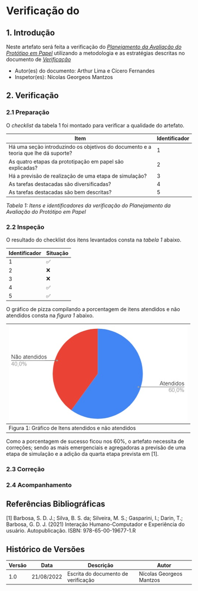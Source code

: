 # Verificação do 

## 1. Introdução

Neste artefato será feita a verificação do
[*Planejamento da Avaliação do Protótipo em Papel*](/nivel2/planejamento_avaliacao_prototipo_papel.md) utilizando a metodologia e as estratégias descritas no documento
de [*Verificação*](../verif_principal.md)

- Autor(es) do documento: Arthur Lima e Cícero Fernandes
- Inspetor(es): Nícolas Georgeos Mantzos

## 2. Verificação

### 2.1 Preparação

O *checklist* da tabela 1 foi montado para verificar a qualidade do artefato.

| Item | Identificador |
| ------------ | -------- |
| Há uma seção introduzindo os objetivos do documento e a teoria que lhe dá suporte?         | 1        |
| As quatro etapas da prototipação em papel são explicadas?        | 2        |
| Há a previsão de realização de uma etapa de simulação?         | 3        |
| As tarefas destacadas são diversificadas?         | 4        |
| As tarefas destacadas são bem descritas?         | 5        |
_Tabela 1: Itens e identificadores da verificação do Planejamento da Avaliação do Protótipo em Papel_

### 2.2 Inspeção

O resultado do checklist dos itens levantados consta na _tabela 1_ abaixo.

| Identificador | Situação |
| --------- | -------- |
| 1         | ✅        |
| 2         | ❌        |
| 3         | ❌        |
| 4         | ✅        |
| 5         | ✅        |

O gráfico de pizza compilando a porcentagem de itens atendidos e não atendidos consta na _figura 1_ abaixo.

| ![imagemGráfico](../../_media/graf_pizza_verif_planej_prototipo_papel.jpg) |
|---------------------------------------------------------|
| Figura 1: Gráfico de Itens atendidos e não atendidos    |

Como a porcentagem de sucesso ficou nos 60%, o artefato necessita de correções; sendo as mais emergenciais e agregadoras a previsão de uma 
etapa de simulação e a adição da quarta etapa prevista em [1].

### 2.3 Correção

### 2.4 Acompanhamento

## Referências Bibliográficas

[1] Barbosa, S. D. J.; Silva, B. S. da; Silveira, M. S.; Gasparini, I.; Darin, T.; Barbosa, G. D. J. (2021)
Interação Humano-Computador e Experiência do usuário. Autopublicação. ISBN: 978-65-00-19677-1.R

## Histórico de Versões

| Versão | Data       | Descrição           | Autor            |
| ------ | ---------- | ------------------- | ---------------- |
| 1.0    | 21/08/2022 | Escrita do documento de verificação | Nícolas Georgeos Mantzos |
